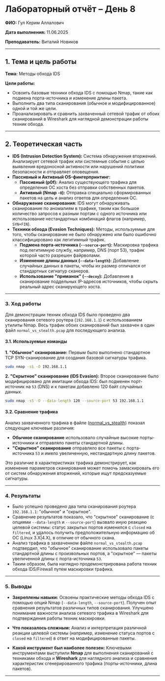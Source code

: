 
# Лабораторный отчёт – День 8


**ФИО:** Гул Керим Аллалович
 
**Дата выполнения:** 11.06.2025

**Преподаватель:** Виталий Новиков 


---

## 1. Тема и цель работы

**Тема:** Методы обхода IDS

**Цели работы:**

- Освоить базовые техники обхода IDS с помощью Nmap, такие как подмена порта-источника и изменение длины пакета.
- Выполнить два типа сканирования (обычное и модифицированное) одной и той же цели.
- Проанализировать и сравнить захваченный сетевой трафик от обоих сканирований в Wireshark для наглядной демонстрации работы техник обхода.


---

## 2. Теоретическая часть


*   **IDS (Intrusion Detection System):** Система обнаружения вторжений. Анализирует сетевой трафик или системные события с целью выявления вредоносной активности или нарушений политики безопасности и отправляет оповещения.
*   **Пассивный и Активный OS-фингерпринтинг:**
    *   **Пассивный (p0f):** Анализ существующего трафика для определения ОС хоста без отправки собственных пакетов.
    *   **Активный (Nmap `-O`):** Отправка специально сформированных пакетов на цель и анализ ответов для определения ОС.
*   **Обнаружение сканирования:** IDS могут обнаруживать сканирование по аномалиям в трафике, таким как большое количество запросов к разным портам с одного источника или использование нестандартных комбинаций флагов (например, `SYN+FIN`).
*   **Техники обхода (Evasion Techniques):** Методы, используемые для того, чтобы сканирование не было обнаружено или было ошибочно классифицировано как легитимный трафик.
    *   **Подмена порта-источника (`--source-port`):** Маскировка трафика под легитимную службу, например, DNS (порт 53), трафик которой часто разрешен файрволами.
    *   **Изменение длины данных (`--data-length`):** Добавление случайных данных в пакеты, чтобы их размер отличался от стандартных сигнатур сканеров.
    *   **Использование "приманок" (`--decoy`):** Добавление в сканирование поддельных IP-адресов источников, чтобы скрыть реальный адрес сканирующего хоста.

---

### 3. Ход работы

Для демонстрации техник обхода IDS было проведено два сканирования сетевого роутера (`192.168.1.1`) с использованием утилиты Nmap. Весь трафик обоих сканирований был захвачен в один файл `normal_vs_stealth.pcap` для последующего анализа.

#### 3.1. Используемые команды

**1. "Обычное" сканирование:**
Первым было выполнено стандартное TCP SYN-сканирование для создания базовой сигнатуры трафика.
```bash
sudo nmap -sS -O 192.168.1.1
```

**2. "Скрытное" сканирование (IDS Evasion):**
Второе сканирование было модифицировано для имитации обхода IDS: был подменен порт-источник на `53` (DNS) и к пакетам добавлено 120 байт случайных данных.
```bash
sudo nmap -sS -O --data-length 120 --source-port 53 192.168.1.1
```

#### 3.2. Сравнение трафика

Анализ захваченного трафика в файле ([normal_vs_stealth](https://github.com/Nelass1c/practica-konvey/tree/main/day8/normal_vs_stealth.pcap)) показал следующие ключевые различия:
*   **Обычное сканирование** использовало случайные высокие порты-источники и отправляло пакеты стандартной длины.
*   **"Скрытное" сканирование** отправляло все пакеты с порта-источника `53` и имело увеличенную, нестандартную длину пакетов.

Это различие в характеристиках трафика демонстрирует, как изменение параметров сканирования может помочь замаскировать его от систем обнаружения вторжений, которые ищут предсказуемые сигнатуры.

---

### 4. Результаты

*   Было успешно проведено два типа сканирования роутера `192.168.1.1`: "обычное" и "скрытное".
*   Сравнение результатов показало, что "скрытное" сканирование (с опциями `--data-length` и `--source-port`) вызвало иную реакцию целевой системы: статус закрытых портов изменился с `closed` на `filtered`, и удалось получить предположительную информацию об ОС (Linux 3.X|4.X), в отличие от обычного скана.
*   Анализ трафика в захваченном файле `normal_vs_stealth.pcap` подтвердил, что "обычное" сканирование использовало пакеты стандартной длины с произвольных портов, а "скрытное" — пакеты увеличенной длины с порта-источника `53`.
*   Таким образом, была наглядно продемонстрирована работа техник обхода IDS/Firewall путем маскировки трафика.

---

### 5. Выводы

*   **Закреплены навыки:** Освоены практические методы обхода IDS с помощью опций Nmap (`--data-length`, `--source-port`). Получен опыт сравнения результатов различных типов сканирования. Улучшено понимание важности анализа сетевого трафика в Wireshark для подтверждения работы техник маскировки.

*   **Что показалось сложным:** Анализ и интерпретация различной реакции целевой системы (например, изменение статуса портов с `closed` на `filtered`) в ответ на модифицированные пакеты.

*   **Какой инструмент был наиболее полезен:** Ключевыми инструментами выступили **Nmap** для выполнения сканирований с техниками обхода и **Wireshark** для наглядного анализа и сравнения характеристик сгенерированного трафика (порты-источники, длина пакетов).

---